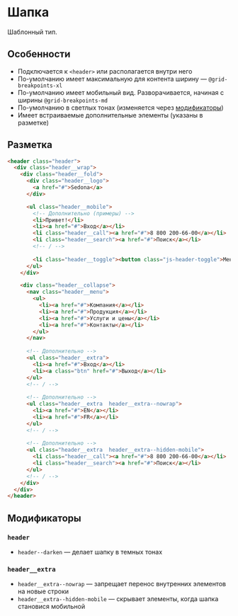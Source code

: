 # Шапка

Шаблонный тип.

## Особенности

* Подключается к `<header>` или располагается внутри него
* По-умолчанию имеет максимальную для контента ширину — `@grid-breakpoints-xl`
* По-умолчанию имеет мобильный вид. Разворачивается, начиная с ширины `@grid-breakpoints-md`
* По-умолчанию в светлых тонах (изменяется через [модификаторы](#Модификаторы))
* Имеет встраиваемые дополнительные элементы (указаны в разметке)

## Разметка

```html
<header class="header">
  <div class="header__wrap">
    <div class="header__fold">
      <div class="header__logo">
        <a href="#">Sedona</a>
      </div>

      <ul class="header__mobile">
        <!-- Дополнительно (примеры) -->
        <li>Привет!</li>
        <li><a href="#">Вход</a></li>
        <li class="header__call"><a href="#">8 800 200-66-00</a></li>
        <li class="header__search"><a href="#">Поиск</a></li>
        <!-- / -->
  
        <li class="header__toggle"><button class="js-header-toggle">Меню</button></li>
      </ul>
    </div>

    <div class="header__collapse">
      <nav class="header__menu">
        <ul>
          <li><a href="#">Компания</a></li>
          <li><a href="#">Продукция</a></li>
          <li><a href="#">Услуги и цены</a></li>
          <li><a href="#">Контакты</a></li>
        </ul>
      </nav>
      
      <!-- Дополнительно -->
      <ul class="header__extra">
        <li><a href="#">Вход</a></li>
        <li><a class="btn" href="#">Выход</a></li>
      </ul>
      <!-- / -->
      
      <!-- Дополнительно -->
      <ul class="header__extra  header__extra--nowrap">
        <li><a href="#">EN</a></li>
        <li><a href="#">FR</a></li>
      </ul>
      <!-- / -->
      
      <!-- Дополнительно -->
      <ul class="header__extra  header__extra--hidden-mobile">
        <li class="header__call"><a href="#">8 800 200-66-00</a></li>
        <li class="header__search"><a href="#">Поиск</a></li>
      </ul>
      <!-- / -->
    </div>
  </div>
</header>
```

## Модификаторы

### `header`

* `header--darken` — делает шапку в темных тонах

### `header__extra`

* `header__extra--nowrap` — запрещает перенос внутренних элементов на новые строки
* `header__extra--hidden-mobile` — скрывает элементы, когда шапка становися мобильной
